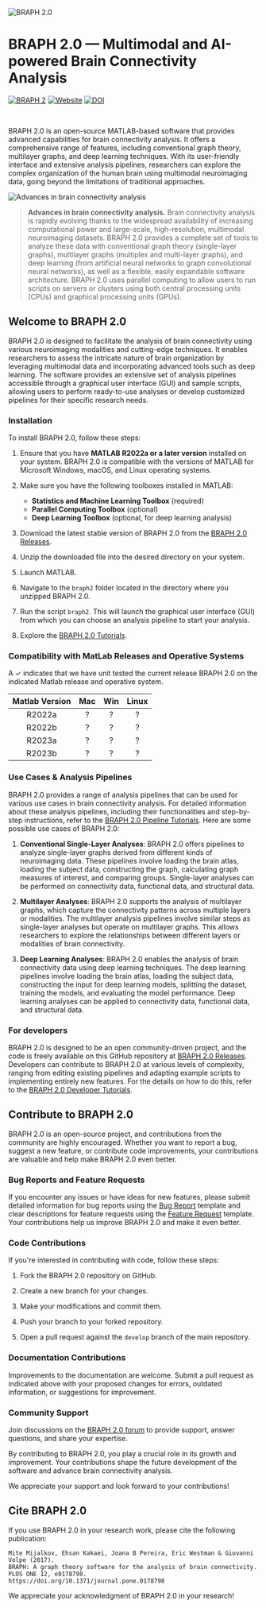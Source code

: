 ![BRAPH 2.0](braph2banner.png)

# BRAPH 2.0 — Multimodal and AI-powered Brain Connectivity Analysis

[![BRAPH 2](https://img.shields.io/twitter/url?label=BRAPH%202&style=social&url=https%3A%2F%2Ftwitter.com%2Fbraph2software)](https://twitter.com/braph2software)
[![Website](https://img.shields.io/website?up_message=braph.org&url=http%3A%2F%2Fbraph.org%2F)](http://braph.org/)
[![DOI](https://img.shields.io/badge/DOI-10.1371%2Fjournal.pone.0178798-blue)](https://doi.org/10.1371/journal.pone.0178798)

<br />

BRAPH 2.0 is an open-source MATLAB-based software that provides advanced capabilities for brain connectivity analysis. It offers a comprehensive range of features, including conventional graph theory, multilayer graphs, and deep learning techniques. With its user-friendly interface and extensive analysis pipelines, researchers can explore the complex organization of the human brain using multimodal neuroimaging data, going beyond the limitations of traditional approaches.

![Advances in brain connectivity analysis](braph2overview.png)
> 
> **Advances in brain connectivity analysis.** Brain connectivity analysis is rapidly evolving thanks to the widespread availability of increasing computational power and large-scale, high-resolution, multimodal neuroimaging datasets. BRAPH 2.0 provides a complete set of tools to analyze these data with conventional graph theory (single-layer graphs), multilayer graphs (multiplex and multi-layer graphs), and deep learning (from artificial neural networks to graph convolutional neural networks), as well as a flexible, easily expandable software architecture. BRAPH 2.0 uses parallel computing to allow users to run scripts on servers or clusters using both central processing units (CPUs) and graphical processing units (GPUs).

## Welcome to BRAPH 2.0

BRAPH 2.0 is designed to facilitate the analysis of brain connectivity using various neuroimaging modalities and cutting-edge techniques. It enables researchers to assess the intricate nature of brain organization by leveraging multimodal data and incorporating advanced tools such as deep learning. The software provides an extensive set of analysis pipelines accessible through a graphical user interface (GUI) and sample scripts, allowing users to perform ready-to-use analyses or develop customized pipelines for their specific research needs.

### Installation

To install BRAPH 2.0, follow these steps:

1. Ensure that you have **MATLAB R2022a or a later version** installed on your system. BRAPH 2.0 is compatible with the versions of MATLAB for Microsoft Windows, macOS, and Linux operating systems.

2. Make sure you have the following toolboxes installed in MATLAB:
    * **Statistics and Machine Learning Toolbox** (required)
    * **Parallel Computing Toolbox** (optional)
    * **Deep Learning Toolbox** (optional, for deep learning analysis)

3. Download the latest stable version of BRAPH 2.0 from the [BRAPH 2.0 Releases](../../releases).

4. Unzip the downloaded file into the desired directory on your system.

5. Launch MATLAB.
   
7. Navigate to the `braph2` folder located in the directory where you unzipped BRAPH 2.0. 

9. Run the script `braph2`. This will launch the graphical user interface (GUI) from which you can choose an analysis pipeline to start your analysis.

10. Explore the [BRAPH 2.0 Tutorials](tutorials).

### Compatibility with MatLab Releases and Operative Systems
A &check; indicates that we have unit tested the current release BRAPH 2.0 on the indicated Matlab release and operative system.

| Matlab Version        | Mac     | Win    | Linux   |
| :-------------------: | :-----: | :-----:| :-----: |
| R2022a                | ?       | ?      | ?       |
| R2022b                | ?       | ?      | ?       |
| R2023a                | ?       | ?      | ?       |
| R2023b                | ?       | ?      | ?       |

### Use Cases & Analysis Pipelines

BRAPH 2.0 provides a range of analysis pipelines that can be used for various use cases in brain connectivity analysis. For detailed information about these analysis pipelines, including their functionalities and step-by-step instructions, refer to the [BRAPH 2.0 Pipeline Tutorials](tutorials/pipelines). Here are some possible use cases of BRAPH 2.0:

1. **Conventional Single-Layer Analyses**: BRAPH 2.0 offers pipelines to analyze single-layer graphs derived from different kinds of neuroimaging data. These pipelines involve loading the brain atlas, loading the subject data, constructing the graph, calculating graph measures of interest, and comparing groups. Single-layer analyses can be performed on connectivity data, functional data, and structural data.

2. **Multilayer Analyses**: BRAPH 2.0 supports the analysis of multilayer graphs, which capture the connectivity patterns across multiple layers or modalities. The multilayer analysis pipelines involve similar steps as single-layer analyses but operate on multilayer graphs. This allows researchers to explore the relationships between different layers or modalities of brain connectivity.

3. **Deep Learning Analyses**: BRAPH 2.0 enables the analysis of brain connectivity data using deep learning techniques. The deep learning pipelines involve loading the brain atlas, loading the subject data, constructing the input for deep learning models, splitting the dataset, training the models, and evaluating the model performance. Deep learning analyses can be applied to connectivity data, functional data, and structural data.

### For developers

BRAPH 2.0 is designed to be an open community-driven project, and the code is freely available on this GitHub repository at [BRAPH 2.0 Releases](../../releases). Developers can contribute to BRAPH 2.0 at various levels of complexity, ranging from editing existing pipelines and adapting example scripts to implementing entirely new features. For the details on how to do this, refer to the [BRAPH 2.0 Developer Tutorials](tutorials/developers).

## Contribute to BRAPH 2.0

BRAPH 2.0 is an open-source project, and contributions from the community are highly encouraged. Whether you want to report a bug, suggest a new feature, or contribute code improvements, your contributions are valuable and help make BRAPH 2.0 even better.

### Bug Reports and Feature Requests

If you encounter any issues or have ideas for new features, please submit detailed information for bug reports using the [Bug Report](../../issues/new?template=bug_report.md) template and clear descriptions for feature requests using the [Feature Request](../../issues/new?template=feature_request.md) template. Your contributions help us improve BRAPH 2.0 and make it even better.

### Code Contributions

If you're interested in contributing with code, follow these steps:

1. Fork the BRAPH 2.0 repository on GitHub.

2. Create a new branch for your changes.

3. Make your modifications and commit them.

4. Push your branch to your forked repository.

5. Open a pull request against the `develop` branch of the main repository.

### Documentation Contributions

Improvements to the documentation are welcome. Submit a pull request as indicated above with your proposed changes for errors, outdated information, or suggestions for improvement.

### Community Support

Join discussions on the [BRAPH 2.0 forum](http://www.braph.org/forum/) to provide support, answer questions, and share your expertise.

By contributing to BRAPH 2.0, you play a crucial role in its growth and improvement. Your contributions shape the future development of the software and advance brain connectivity analysis.

We appreciate your support and look forward to your contributions!

## Cite BRAPH 2.0

If you use BRAPH 2.0 in your research work, please cite the following publication:

```
Mite Mijalkov, Ehsan Kakaei, Joana B Pereira, Eric Westman & Giovanni Volpe (2017).
BRAPH: A graph theory software for the analysis of brain connectivity.
PLOS ONE 12, e0178798.
https://doi.org/10.1371/journal.pone.0178798
```

We appreciate your acknowledgment of BRAPH 2.0 in your research!
